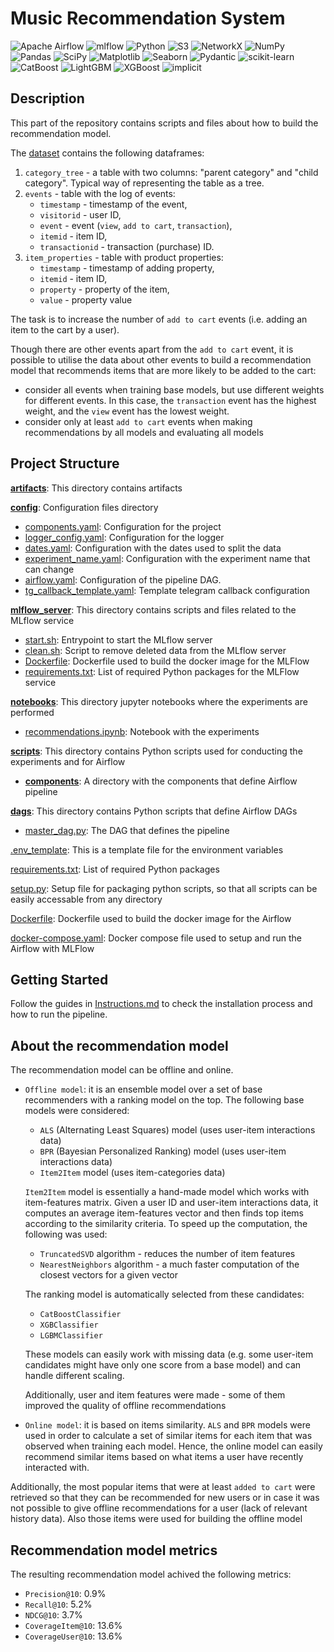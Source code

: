 # Music Recommendation System

![Apache Airflow](https://img.shields.io/badge/Apache%20Airflow-017CEE?style=for-the-badge&logo=Apache%20Airflow&logoColor=white)
![mlflow](https://img.shields.io/badge/mlflow-%23d9ead3.svg?style=for-the-badge&logo=numpy&logoColor=blue)
![Python](https://img.shields.io/badge/python-3670A0?style=for-the-badge&logo=python&logoColor=ffdd54)
![S3](https://img.shields.io/badge/S3-003366?style=for-the-badge)
![NetworkX](https://img.shields.io/badge/NetworkX-grey?style=for-the-badge&logo=NetworkX&logoColor=grey)
![NumPy](https://img.shields.io/badge/numpy-%23013243.svg?style=for-the-badge&logo=numpy&logoColor=white)
![Pandas](https://img.shields.io/badge/pandas-%23150458.svg?style=for-the-badge&logo=pandas&logoColor=white)
![SciPy](https://img.shields.io/badge/SciPy-%230C55A5.svg?style=for-the-badge&logo=scipy&logoColor=%white)
![Matplotlib](https://img.shields.io/badge/Matplotlib-%23ffffff.svg?style=for-the-badge&logo=Matplotlib&logoColor=black)
![Seaborn](https://img.shields.io/badge/Seaborn-219ebc?style=for-the-badge)
![Pydantic](https://img.shields.io/badge/Pydantic-CC0066?style=for-the-badge)
![scikit-learn](https://img.shields.io/badge/scikit--learn-%23F7931E.svg?style=for-the-badge&logo=scikit-learn&logoColor=white)
![CatBoost](https://img.shields.io/badge/CatBoost-yellow?style=for-the-badge)
![LightGBM](https://img.shields.io/badge/LightGBM-778da9?style=for-the-badge)
![XGBoost](https://img.shields.io/badge/XGBoost-778dc9?style=for-the-badge)
![implicit](https://img.shields.io/badge/implicit-000000?style=for-the-badge&logo=implicit&logoColor=white)


## Description

This part of the repository contains scripts and files about how to build the recommendation model.

The [dataset](https://www.kaggle.com/datasets/retailrocket/ecommerce-dataset) contains the following dataframes:
1. `category_tree` - a table with two columns: "parent category" and "child category". Typical way of representing the table as a tree.
2. `events` - table with the log of events:
    - `timestamp` - timestamp of the event,
    - `visitorid` - user ID,
    - `event` - event (`view`, `add to cart`, `transaction`),
    - `itemid` - item ID,
    - `transactionid` - transaction (purchase) ID.
3. `item_properties` - table with product properties:
    - `timestamp` - timestamp of adding property,
    - `itemid` - item ID,
    - `property` - property of the item,
    - `value` - property value


The task is to increase the number of `add to cart` events (i.e. adding an item to the cart by a user). 

Though there are other events apart from the `add to cart` event, it is possible to utilise the data about other events to build a recommendation model that recommends items that are more likely to be added to the cart:
- consider all events when training base models, but use different weights for different events. In this case, the `transaction` event has the highest weight, and the `view` event has the lowest weight.
- consider only at least `add to cart` events when making recommendations by all models and evaluating all models


## Project Structure

**[artifacts](/experiments/artifacts)**: This directory contains artifacts

**[config](/experiments/config)**: Configuration files directory
- [components.yaml](/experiments/config/components.yaml): Configuration for the project
- [logger_config.yaml](/experiments/config/logger_config.yaml): Configuration for the logger
- [dates.yaml](/experiments/config/dates.yaml): Configuration with the dates used to split the data
- [experiment_name.yaml](/experiments/config/experiment_name.yaml): Configuration with the experiment name that can change
- [airflow.yaml](/experiments/config/airflow.yaml): Configuration of the pipeline DAG.
- [tg_callback_template.yaml](/experiments/config/tg_callback_template.yaml): Template telegram callback configuration 

**[mlflow_server](/experiments/mlflow_server)**: This directory contains scripts and files related to the MLflow service
- [start.sh](/experiments/mlflow_server/start.sh): Entrypoint to start the MLflow server
- [clean.sh](/experiments/mlflow_server/clean.sh): Script to remove deleted data from the MLflow server
- [Dockerfile](/experiments/mlflow_server/Dockerfile): Dockerfile used to build the docker image for the MLFlow
- [requirements.txt](/experiments/mlflow_server/requirements.txt): List of required Python packages for the MLFlow service

**[notebooks](/experiments/notebooks)**: This directory jupyter notebooks where the experiments are performed
- [recommendations.ipynb](/experiments/notebooks/recommendations.ipynb): Notebook with the experiments

**[scripts](/experiments/scripts)**: This directory contains Python scripts used for conducting the experiments and for Airflow
- **[components](/experiments/scripts/components)**: A directory with the components that define Airflow pipeline

**[dags](/experiments/dags)**: This directory contains Python scripts that define Airflow DAGs
- [master_dag.py](/experiments/dags/master_dag.py): The DAG that defines the pipeline

[.env_template](/experiments/.env_template): This is a template file for the environment variables

[requirements.txt](/experiments/requirements.txt): List of required Python packages

[setup.py](/experiments/setup.py): Setup file for packaging python scripts, so that all scripts can be easily accessable from any directory

[Dockerfile](/experiments/Dockerfile): Dockerfile used to build the docker image for the Airflow

[docker-compose.yaml](/experiments/docker-compose.yaml): Docker compose file used to setup and run the Airflow with MLFlow


## Getting Started

Follow the guides in [Instructions.md](Instructions.md) to check the installation process and how to run the pipeline.


## About the recommendation model

The recommendation model can be offline and online.

- `Offline model`: it is an ensemble model over a set of base recommenders with a ranking model on the top. The following base models were considered:
    - `ALS` (Alternating Least Squares) model (uses user-item interactions data)
    - `BPR` (Bayesian Personalized Ranking) model (uses user-item interactions data)
    - `Item2Item` model (uses item-categories data)

    `Item2Item` model is essentially a hand-made model which works with item-features matrix. Given a user ID and user-item interactions data, it computes an average item-features vector and then finds top items according to the similarity criteria. To speed up the computation, the following was used:
    - `TruncatedSVD` algorithm - reduces the number of item features
    - `NearestNeighbors` algorithm - a much faster computation of the closest vectors for a given vector

    The ranking model is automatically selected from these candidates:
    - `CatBoostClassifier`
    - `XGBClassifier`
    - `LGBMClassifier`
    
    These models can easily work with missing data (e.g. some user-item candidates might have only one score from a base model) and can handle different scaling.

    Additionally, user and item features were made - some of them improved the quality of offline recommendations

- `Online model`: it is based on items similarity. `ALS` and `BPR` models were used in order to calculate a set of similar items for each item that was observed when training each model. Hence, the online model can easily recommend similar items based on what items a user have recently interacted with.

Additionally, the most popular items that were at least `added to cart` were retrieved so that they can be recommended for new users or in case it was not possible to give offline recommendations for a user (lack of relevant history data). Also those items were used for building the offline model

## Recommendation model metrics

The resulting recommendation model achived the following metrics:

- `Precision@10`: 0.9%
- `Recall@10`: 5.2%
- `NDCG@10`: 3.7%
- `CoverageItem@10`: 13.6%
- `CoverageUser@10`: 13.6%